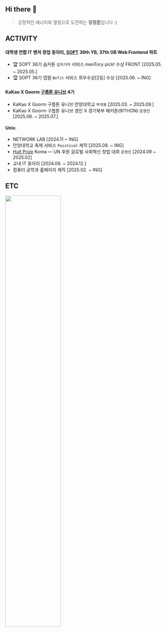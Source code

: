 ## Hi there 👋 ##
  
> 긍정적인 에너지와 열정으로 도전하는 **장정훈**입니다 :)


## ACTIVITY
#### 대학생 연합 IT 벤처 창업 동아리, <a href='https://sopt.org/'>SOPT</a> 36th YB, 37th OB Web Frontend 파트
-  🏆 SOPT 36기 솝커톤  `감자가자` 서비스 menTory pick! 수상 FRONT [2025.05. ~ 2025.05.]
-  🏆 SOPT 36기 앱잼  `Bofit` 서비스 최우수상[2등]  수상 [2025.06. ~ ING]

#### KaKao X Goorm <a href='https://9oormthon.university'>구름톤 유니브</a> 4기
- KaKao X Goorm 구름톤 유니브 안양대학교 `부대표` [2025.03. ~ 2025.09.]
- KaKao X Goorm 구름톤 유니브 경인 X 경기북부 해커톤(9ITHON) `운영진` [2025.06. ~ 2025.07.]

#### Univ.
- NETWORK LAB [2024.11 ~ ING]
- 안양대학교 축제 서비스 `Passtival` 제작 [2025.08. ~ ING]
- <a href='https://www.hultprize.org/'>Hult Prize</a> Korea — UN 후원 글로벌 사회혁신 창업 대회 `운영진` [2024.09 ~ 2025.02]
- 교내 IT 동아리 [2024.08. ~ 2024.12.]
- 컴퓨터 공학과 홈페이지 제작 [2025.02. ~ ING]

## ETC
<a href="https://github.com/anuraghazra/github-readme-stats">
    <img src="https://github-readme-stats.vercel.app/api?username=jeonghoon11&show_icons=true&theme=material-palenight&hide_border=true&bg_color=20232a&icon_color=58A6FF&text_color=fff&title_color=58A6FF&count_private=true" width=59% />
</a>

<br />

<!-- animal
<a href="https://www.gitanimals.org/en_US?utm_medium=image&utm_source=jeonghoon11&utm_content=farm">
<img
  src="https://render.gitanimals.org/farms/jeonghoon11"
  width=40%
  height="400"
/>
</a>
-->




<!--
<a href="https://github.com/anuraghazra/github-readme-stats">
<img src="https://github-readme-stats.vercel.app/api/top-langs/?username=jeonghoon11&layout=donut&show_icons=true&theme=material-palenight&hide_border=true&bg_color=20232a&icon_color=58A6FF&text_color=fff&title_color=58A6FF&count_private=true&exclude_repo=Face-Transfer-Application" width=40% />
</a>
<a href="https://github.com/ashutosh00710/github-readme-activity-graph">
    <img src="https://github-readme-activity-graph.vercel.app/graph?username=jeonghoon11&theme=react-dark&bg_color=20232a&hide_border=true&line=58A6FF&color=58A6FF" width=100%/>
</a>
-->
